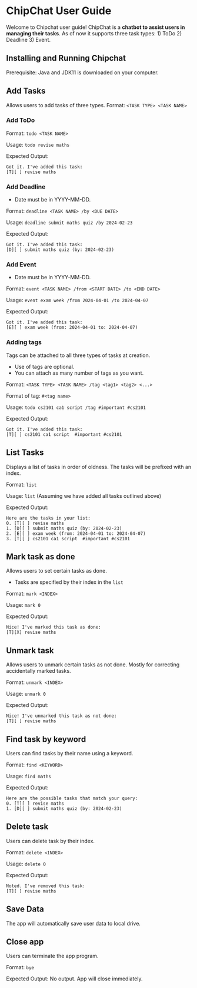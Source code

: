 # ChipChat User Guide

Welcome to Chipchat user guide! ChipChat is a **chatbot to assist users in managing their tasks**. As of now it supports three task types: 1) ToDo 2) Deadline 3) Event. 

## Installing and Running Chipchat
Prerequisite: Java and JDK11 is downloaded on your computer.

## Add Tasks
Allows users to add tasks of three types.
Format: `<TASK TYPE> <TASK NAME>`

### Add ToDo
Format: `todo <TASK NAME>`

Usage: `todo revise maths`

Expected Output:

```
Got it. I've added this task: 
[T][ ] revise maths
```

### Add Deadline
- Date must be in YYYY-MM-DD. 

Format: `deadline <TASK NAME> /by <DUE DATE>`

Usage: `deadline submit maths quiz /by 2024-02-23`

Expected Output:
```
Got it. I've added this task:
[D][ ] submit maths quiz (by: 2024-02-23)
```

### Add Event
- Date must be in YYYY-MM-DD.

Format: `event <TASK NAME> /from <START DATE> /to <END DATE>`

Usage: `event exam week /from 2024-04-01 /to 2024-04-07`

Expected Output:
```
Got it. I've added this task:
[E][ ] exam week (from: 2024-04-01 to: 2024-04-07)
```

### Adding tags
Tags can be attached to all three types of tasks at creation.
- Use of tags are optional.
- You can attach as many number of tags as you want.

Format: `<TASK TYPE> <TASK NAME> /tag <tag1> <tag2> <...>`

Format of tag: `#<tag name>`

Usage: `todo cs2101 ca1 script /tag #important #cs2101`

Expected Output:
```
Got it. I've added this task:
[T][ ] cs2101 ca1 script  #important #cs2101
```

## List Tasks
Displays a list of tasks in order of oldness. The tasks will be prefixed with an index.

Format: `list`

Usage: `list` (Assuming we have added all tasks outlined above)

Expected Output:
```
Here are the tasks in your list:
0. [T][ ] revise maths
1. [D][ ] submit maths quiz (by: 2024-02-23)
2. [E][ ] exam week (from: 2024-04-01 to: 2024-04-07)
3. [T][ ] cs2101 ca1 script  #important #cs2101
```


## Mark task as done
Allows users to set certain tasks as done. 
- Tasks are specified by their index in the `list`

Format: `mark <INDEX>`

Usage: `mark 0`

Expected Output: 
```
Nice! I've marked this task as done:
[T][X] revise maths
```

## Unmark task
Allows users to unmark certain tasks as not done. Mostly for correcting accidentally marked tasks.

Format: `unmark <INDEX>`

Usage: `unmark 0`

Expected Output:
```
Nice! I've unmarked this task as not done:
[T][ ] revise maths
```

## Find task by keyword
Users can find tasks by their name using a keyword.

Format: `find <KEYWORD>`

Usage: `find maths`

Expected Output:
```
Here are the possible tasks that match your query:
0. [T][ ] revise maths
1. [D][ ] submit maths quiz (by: 2024-02-23)
```

## Delete task
Users can delete task by their index.

Format: `delete <INDEX>`

Usage: `delete 0`

Expected Output:
```
Noted. I've removed this task:
[T][ ] revise maths
```

## Save Data
The app will automatically save user data to local drive.

## Close app
Users can terminate the app program.

Format: `bye`

Expected Output: No output. App will close immediately.
